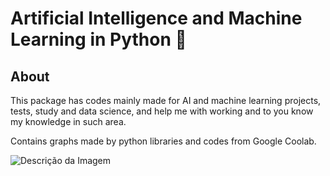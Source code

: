 # Artificial Intelligence and Machine Learning in Python :robot:
## About
This package has codes mainly made for AI and machine learning projects, tests, study and data science, and help me with working and to you know my knowledge in such area.

Contains graphs made by python libraries and codes from Google Coolab.

<div style="text-align: left;">
    <img src="https://ouch-cdn2.icons8.com/H7_CO4g65xD58KHMMXCovYBXnWtktafi6QLvE9ycVEI/rs:fit:368:324/czM6Ly9pY29uczgu/b3VjaC1wcm9kLmFz/c2V0cy9zdmcvODc4/L2NjOTU1MGU2LTNi/MjctNGE4OS1hODli/LTQxZjBmMjFiODYz/Yi5zdmc.png" alt="Descrição da Imagem">
</div>
